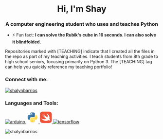 <h1 align="center">Hi, I'm Shay</h1>
<h3 align="center">A computer engineering student who uses and teaches Python</h3>

- ⚡ Fun fact: **I can solve the Rubik's cube in 16 seconds. I can also solve it blindfolded.**

Repositories marked with [TEACHING] indicate that I created all the files in the repo as part of my teaching activities. I teach students from 8th grade to high school seniors, focusing primarily on Python 3. The [TEACHING] tag can help you quickly reference my teaching portfolio!

<h3 align="left">Connect with me:</h3>
<p align="left">
  <a href="https://instagram.com/shalynbarrios" target="blank">
    <img align="center" src="https://raw.githubusercontent.com/rahuldkjain/github-profile-readme-generator/master/src/images/icons/Social/instagram.svg" alt="shalynbarrios" height="30" width="40" />
  </a>
</p>

<h3 align="left">Languages and Tools:</h3>
<p align="left">
  <a href="https://www.arduino.cc/" target="_blank" rel="noreferrer">
    <img src="https://cdn.worldvectorlogo.com/logos/arduino-1.svg" alt="arduino" width="40" height="40" />
  </a>
  <a href="https://www.python.org" target="_blank" rel="noreferrer">
    <img src="https://raw.githubusercontent.com/devicons/devicon/master/icons/python/python-original.svg" alt="python" width="40" height="40" />
  </a>
  <a href="https://developer.apple.com/swift/" target="_blank" rel="noreferrer">
    <img src="https://raw.githubusercontent.com/devicons/devicon/master/icons/swift/swift-original.svg" alt="swift" width="40" height="40" />
  </a>
  <a href="https://www.tensorflow.org" target="_blank" rel="noreferrer">
    <img src="https://www.vectorlogo.zone/logos/tensorflow/tensorflow-icon.svg" alt="tensorflow" width="40" height="40" />
  </a>
</p>

<p>
  <img align="center" src="https://github-readme-stats.vercel.app/api/top-langs?username=shalynbarrios&show_icons=true&locale=en&layout=compact" alt="shalynbarrios" />
</p>








